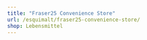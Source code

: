 ```yaml
---
title: "Fraser25 Convenience Store"
url: /esquimalt/fraser25-convenience-store/
shop: Lebensmittel
---
```

